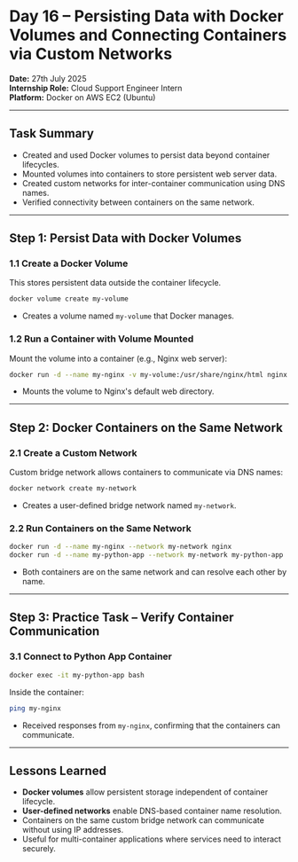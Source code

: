 # Day 16 – Persisting Data with Docker Volumes and Connecting Containers via Custom Networks

**Date:** 27th July 2025  
**Internship Role:** Cloud Support Engineer Intern  
**Platform:** Docker on AWS EC2 (Ubuntu)

---

## Task Summary

- Created and used Docker volumes to persist data beyond container lifecycles.
- Mounted volumes into containers to store persistent web server data.
- Created custom networks for inter-container communication using DNS names.
- Verified connectivity between containers on the same network.

---

## Step 1: Persist Data with Docker Volumes

### 1.1 Create a Docker Volume
This stores persistent data outside the container lifecycle.
```bash
docker volume create my-volume
```
- Creates a volume named `my-volume` that Docker manages.

### 1.2 Run a Container with Volume Mounted
Mount the volume into a container (e.g., Nginx web server):
```bash
docker run -d --name my-nginx -v my-volume:/usr/share/nginx/html nginx
```
- Mounts the volume to Nginx's default web directory.

---

## Step 2: Docker Containers on the Same Network

### 2.1 Create a Custom Network
Custom bridge network allows containers to communicate via DNS names:
```bash
docker network create my-network
```
- Creates a user-defined bridge network named `my-network`.

### 2.2 Run Containers on the Same Network
```bash
docker run -d --name my-nginx --network my-network nginx
docker run -d --name my-python-app --network my-network my-python-app
```
- Both containers are on the same network and can resolve each other by name.

---

## Step 3: Practice Task – Verify Container Communication

### 3.1 Connect to Python App Container
```bash
docker exec -it my-python-app bash
```
Inside the container:
```bash
ping my-nginx
```
- Received responses from `my-nginx`, confirming that the containers can communicate.

---

## Lessons Learned

- **Docker volumes** allow persistent storage independent of container lifecycle.
- **User-defined networks** enable DNS-based container name resolution.
- Containers on the same custom bridge network can communicate without using IP addresses.
- Useful for multi-container applications where services need to interact securely.
